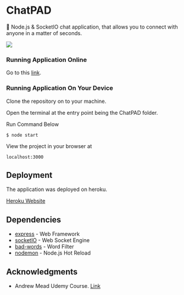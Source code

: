 # ChatPAD
💬 Node.js &amp; SocketIO chat application, that allows you to connect with anyone in a matter of seconds.

![](docs/___)

### Running Application Online

Go to this [link](https://nayalash-chatpad.herokuapp.com/).


### Running Application On Your Device

Clone the repository on to your machine.

Open the terminal at the entry point being the ChatPAD folder.

Run Command Below

```
$ node start
```

View the project in your browser at

```
localhost:3000
```

## Deployment

The application was deployed on heroku.

[Heroku Website](https://www.heroku.com/)

## Dependencies

* [express](https://www.npmjs.com/package/express) - Web Framework
* [socketIO](https://www.npmjs.com/package/socket.io) - Web Socket Engine
* [bad-words](https://www.npmjs.com/package/bad-words) - Word Filter
* [nodemon](https://www.npmjs.com/package/nodemon) - Node.js Hot Reload

## Acknowledgments

* Andrew Mead Udemy Course. 
[Link](https://mead.io/)
